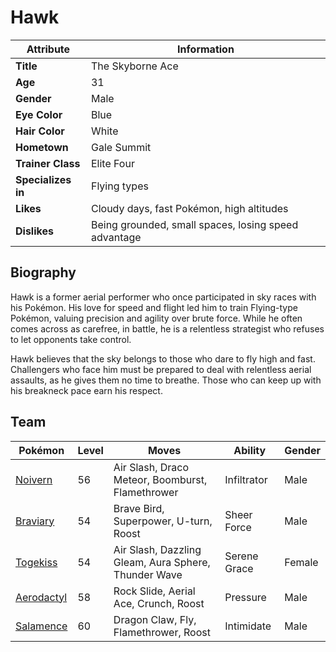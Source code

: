 # Hawk

| Attribute     | Information |
|--------------|------------|
| **Title**    | The Skyborne Ace |
| **Age**      | 31 |
| **Gender**   | Male |
| **Eye Color**| Blue |
| **Hair Color** | White |
| **Hometown** | Gale Summit |
| **Trainer Class** | Elite Four |
| **Specializes in** | Flying types |
| **Likes** | Cloudy days, fast Pokémon, high altitudes |
| **Dislikes** | Being grounded, small spaces, losing speed advantage |

## Biography
Hawk is a former aerial performer who once participated in sky races with his Pokémon. His love for speed and flight led him to train Flying-type Pokémon, valuing precision and agility over brute force. While he often comes across as carefree, in battle, he is a relentless strategist who refuses to let opponents take control.

Hawk believes that the sky belongs to those who dare to fly high and fast. Challengers who face him must be prepared to deal with relentless aerial assaults, as he gives them no time to breathe. Those who can keep up with his breakneck pace earn his respect.

## Team

| Pokémon | Level | Moves | Ability | Gender |
|---------|-------|-------|---------|--------|
| [Noivern](https://bulbapedia.bulbagarden.net/wiki/Noivern_(Pokémon)) | 56 | Air Slash, Draco Meteor, Boomburst, Flamethrower | Infiltrator | Male |
| [Braviary](https://bulbapedia.bulbagarden.net/wiki/Braviary_(Pokémon)) | 54 | Brave Bird, Superpower, U-turn, Roost | Sheer Force | Male |
| [Togekiss](https://bulbapedia.bulbagarden.net/wiki/Togekiss_(Pokémon)) | 54 | Air Slash, Dazzling Gleam, Aura Sphere, Thunder Wave | Serene Grace | Female |
| [Aerodactyl](https://bulbapedia.bulbagarden.net/wiki/Aerodactyl_(Pokémon)) | 58 | Rock Slide, Aerial Ace, Crunch, Roost | Pressure | Male |
| [Salamence](https://bulbapedia.bulbagarden.net/wiki/Salamence_(Pokémon)) | 60 | Dragon Claw, Fly, Flamethrower, Roost | Intimidate | Male |
